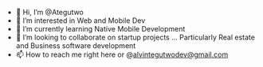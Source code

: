 - 👋 Hi, I’m @Ategutwo
- 👀 I’m interested in Web and Mobile Dev
- 🌱 I’m currently learning Native Mobile Development
- 💞️ I’m looking to collaborate on startup projects ... Particularly Real estate and Business software development
- 📫 How to reach me right here or @alvintegutwodev@gmail.com

<!---
Ategutwo/Ategutwo is a ✨ special ✨ repository because its `README.md` (this file) appears on your GitHub profile.
You can click the Preview link to take a look at your changes.
--->
